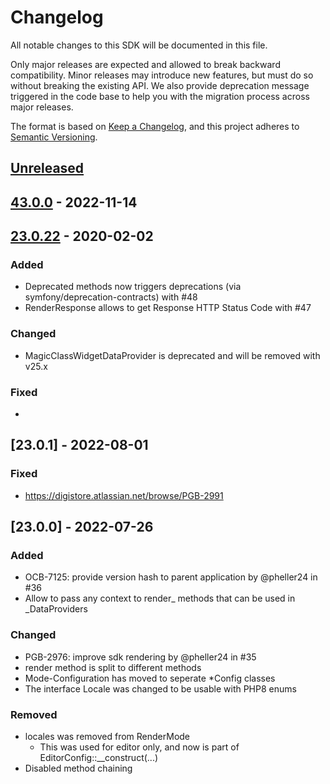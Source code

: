 # Changelog

All notable changes to this SDK will be documented in this file.

Only major releases are expected and allowed to break backward compatibility. Minor releases may introduce new features,
but must do so without breaking the existing API. We also provide deprecation message triggered in the code base to help
you with the migration process across major releases.

The format is based on [Keep a Changelog](https://keepachangelog.com/en/1.0.0/), and this project adheres to [Semantic Versioning](https://semver.org/spec/v2.0.0.html).

## [Unreleased]

## [43.0.0] - 2022-11-14

## [23.0.22] - 2020-02-02

### Added

-   Deprecated methods now triggers deprecations (via symfony/deprecation-contracts) with #48
-   RenderResponse allows to get Response HTTP Status Code with #47

### Changed

-   MagicClassWidgetDataProvider is deprecated and will be removed with v25.x

### Fixed

-

## [23.0.1] - 2022-08-01

### Fixed

-   <https://digistore.atlassian.net/browse/PGB-2991>

## [23.0.0] - 2022-07-26

### Added

-   OCB-7125: provide version hash to parent application by @pheller24 in #36
-   Allow to pass any context to render\_ methods that can be used in \_DataProviders

### Changed

-   PGB-2976: improve sdk rendering by @pheller24 in #35
-   render method is split to different methods
-   Mode-Configuration has moved to seperate \*Config classes
-   The interface Locale was changed to be usable with PHP8 enums

### Removed

-   locales was removed from RenderMode
    -   This was used for editor only, and now is part of EditorConfig::\_\_construct(...)
-   Disabled method chaining

[Unreleased]: https://github.com/workflow-playground/release-workflow-example/compare/43.0.0...HEAD

[43.0.0]: https://github.com/workflow-playground/release-workflow-example/compare/23.0.22...43.0.0

[23.0.22]: https://github.com/workflow-playground/release-workflow-example/compare/23.0.1...23.0.22
